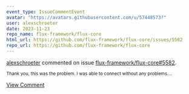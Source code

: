 ```yaml
---
event_type: IssueCommentEvent
avatar: "https://avatars.githubusercontent.com/u/57448573?"
user: alexschroeter
date: 2023-11-23
repo_name: flux-framework/flux-core
html_url: https://github.com/flux-framework/flux-core/issues/5582
repo_url: https://github.com/flux-framework/flux-core
---
```


<a href='https://github.com/alexschroeter' target='_blank'>alexschroeter</a> commented on issue <a href='https://github.com/flux-framework/flux-core/issues/5582' target='_blank'>flux-framework/flux-core#5582</a>.

<small>Thank you, this was the problem. I was able to connect without any problems....</small>

<a href='https://github.com/flux-framework/flux-core/issues/5582' target='_blank'>View Comment</a>